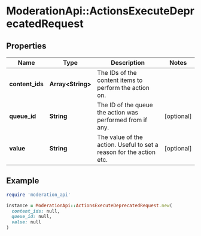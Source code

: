 # ModerationApi::ActionsExecuteDeprecatedRequest

## Properties

| Name | Type | Description | Notes |
| ---- | ---- | ----------- | ----- |
| **content_ids** | **Array&lt;String&gt;** | The IDs of the content items to perform the action on. |  |
| **queue_id** | **String** | The ID of the queue the action was performed from if any. | [optional] |
| **value** | **String** | The value of the action. Useful to set a reason for the action etc. | [optional] |

## Example

```ruby
require 'moderation_api'

instance = ModerationApi::ActionsExecuteDeprecatedRequest.new(
  content_ids: null,
  queue_id: null,
  value: null
)
```

